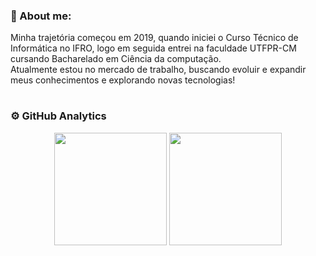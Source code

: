 ### 📘 About me:

<p align="left">Minha trajetória começou em 2019, quando iniciei o Curso Técnico de Informática no IFRO, 
          logo em seguida entrei na faculdade UTFPR-CM cursando Bacharelado em Ciência da computação.<br> 
          Atualmente estou no mercado de trabalho, buscando evoluir e expandir meus conhecimentos e explorando novas tecnologias!</p>

#

### ⚙️ GitHub Analytics

<div align="center">
  <img height="180em" src="https://github-readme-stats.vercel.app/api?username=AleKK31&show_icons=true&theme=github_dark&include_all_commits=true&count_private=true"/>
  <img height="180em" src="https://github-readme-stats.vercel.app/api/top-langs/?username=AleKK31&layout=compact&langs_count=8&theme=github_dark"/>
<div>


